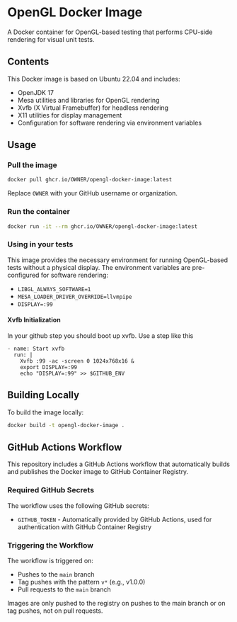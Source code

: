 # OpenGL Docker Image

A Docker container for OpenGL-based testing that performs CPU-side rendering for visual unit tests.

## Contents

This Docker image is based on Ubuntu 22.04 and includes:

- OpenJDK 17
- Mesa utilities and libraries for OpenGL rendering
- Xvfb (X Virtual Framebuffer) for headless rendering
- X11 utilities for display management
- Configuration for software rendering via environment variables

## Usage

### Pull the image

```bash
docker pull ghcr.io/OWNER/opengl-docker-image:latest
```

Replace `OWNER` with your GitHub username or organization.

### Run the container

```bash
docker run -it --rm ghcr.io/OWNER/opengl-docker-image:latest
```

### Using in your tests

This image provides the necessary environment for running OpenGL-based tests without a physical display. The environment variables are pre-configured for software rendering:

- `LIBGL_ALWAYS_SOFTWARE=1`
- `MESA_LOADER_DRIVER_OVERRIDE=llvmpipe`
- `DISPLAY=:99`

#### Xvfb Initialization

In your github step you should boot up xvfb. Use a step like this

    - name: Start xvfb
      run: |
        Xvfb :99 -ac -screen 0 1024x768x16 &
        export DISPLAY=:99
        echo "DISPLAY=:99" >> $GITHUB_ENV

## Building Locally

To build the image locally:

```bash
docker build -t opengl-docker-image .
```

## GitHub Actions Workflow

This repository includes a GitHub Actions workflow that automatically builds and publishes the Docker image to GitHub Container Registry.

### Required GitHub Secrets

The workflow uses the following GitHub secrets:

- `GITHUB_TOKEN` - Automatically provided by GitHub Actions, used for authentication with GitHub Container Registry

### Triggering the Workflow

The workflow is triggered on:
- Pushes to the `main` branch
- Tag pushes with the pattern `v*` (e.g., v1.0.0)
- Pull requests to the `main` branch

Images are only pushed to the registry on pushes to the main branch or on tag pushes, not on pull requests.
